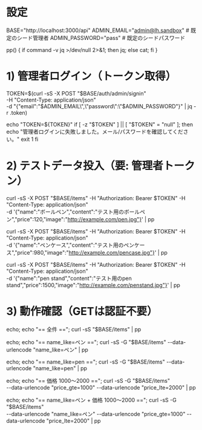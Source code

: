 # 設定
BASE="http://localhost:3000/api"
ADMIN_EMAIL="admin@lh.sandbox"   # 既定のシード管理者
ADMIN_PASSWORD="pass"            # 既定のシードパスワード

pp() { if command -v jq >/dev/null 2>&1; then jq; else cat; fi }

# 1) 管理者ログイン（トークン取得）
TOKEN=$(curl -sS -X POST "$BASE/auth/admin/signin" \
  -H "Content-Type: application/json" \
  -d "{\"email\":\"$ADMIN_EMAIL\",\"password\":\"$ADMIN_PASSWORD\"}" | jq -r .token)

echo "TOKEN=${TOKEN}"
if [ -z "$TOKEN" ] || [ "$TOKEN" = "null" ]; then
  echo "管理者ログインに失敗しました。メール/パスワードを確認してください。"
  exit 1
fi

# 2) テストデータ投入（要: 管理者トークン）
curl -sS -X POST "$BASE/items" -H "Authorization: Bearer $TOKEN" -H "Content-Type: application/json" \
  -d '{"name":"ボールペン","content":"テスト用のボールペン","price":120,"image":"http://example.com/pen.jpg"}' | pp

curl -sS -X POST "$BASE/items" -H "Authorization: Bearer $TOKEN" -H "Content-Type: application/json" \
  -d '{"name":"ペンケース","content":"テスト用のペンケース","price":980,"image":"http://example.com/pencase.jpg"}' | pp

curl -sS -X POST "$BASE/items" -H "Authorization: Bearer $TOKEN" -H "Content-Type: application/json" \
  -d '{"name":"pen stand","content":"テスト用のpen stand","price":1500,"image":"http://example.com/penstand.jpg"}' | pp

# 3) 動作確認（GETは認証不要）
echo; echo "== 全件 =="; curl -sS "$BASE/items" | pp

echo; echo "== name_like=ペン =="; curl -sS -G "$BASE/items" --data-urlencode "name_like=ペン" | pp

echo; echo "== name_like=pen =="; curl -sS -G "$BASE/items" --data-urlencode "name_like=pen" | pp

echo; echo "== 価格 1000〜2000 =="; curl -sS -G "$BASE/items" \
  --data-urlencode "price_gte=1000" --data-urlencode "price_lte=2000" | pp

echo; echo "== name_like=ペン + 価格 1000〜2000 =="; curl -sS -G "$BASE/items" \
  --data-urlencode "name_like=ペン" --data-urlencode "price_gte=1000" --data-urlencode "price_lte=2000" | pp